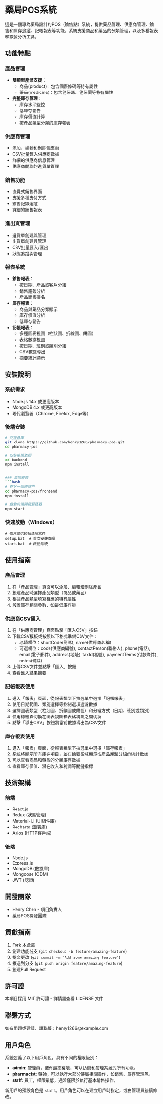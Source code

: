 # 藥局POS系統

這是一個專為藥局設計的POS（銷售點）系統，提供藥品管理、供應商管理、銷售和庫存追蹤、記帳報表等功能。系統支援商品和藥品的分類管理，以及多種報表和數據分析工具。

## 功能特點

### 產品管理
- **雙類型產品支援**：
  - 商品(product)：包含國際條碼等特有屬性
  - 藥品(medicine)：包含健保碼、健保價等特有屬性
- **完整庫存管理**：
  - 庫存水平監控
  - 低庫存警告
  - 庫存價值計算
  - 按產品類型分類的庫存報表

### 供應商管理
- 添加、編輯和刪除供應商
- CSV批量匯入供應商數據
- 詳細的供應商信息管理
- 供應商關聯的進貨單管理

### 銷售功能
- 直覺式銷售界面
- 支援多種支付方式
- 銷售記錄追蹤
- 詳細的銷售報表

### 進出貨管理
- 進貨單創建與管理
- 出貨單創建與管理
- CSV批量匯入/匯出
- 狀態追蹤與管理

### 報表系統
- **銷售報表**：
  - 按日期、產品或客戶分組
  - 銷售趨勢分析
  - 產品銷售排名
- **庫存報表**：
  - 商品與藥品分類顯示
  - 庫存價值分析
  - 低庫存警告
- **記帳報表**：
  - 多種圖表視圖（柱狀圖、折線圖、餅圖）
  - 表格數據視圖
  - 按日期、班別或類別分組
  - CSV數據導出
  - 摘要統計顯示

## 安裝說明

### 系統需求
- Node.js 14.x 或更高版本
- MongoDB 4.x 或更高版本
- 現代瀏覽器（Chrome, Firefox, Edge等）

### 後端安裝
```bash
# 克隆倉庫
git clone https://github.com/henry1266/pharmacy-pos.git
cd pharmacy-pos

# 安裝後端依賴
cd backend
npm install


### 前端安裝
```bash
# 在另一個終端中
cd pharmacy-pos/frontend
npm install

# 啟動前端開發服務器
npm start
```

### 快速啟動（Windows）
```
# 使用提供的批處理文件
setup.bat  # 首次安裝依賴
start.bat  # 啟動系統
```

## 使用指南

### 產品管理
1. 在「產品管理」頁面可以添加、編輯和刪除產品
2. 創建產品時選擇產品類型（商品或藥品）
3. 根據產品類型填寫相應的特有屬性
4. 設置庫存相關參數，如最低庫存量

### 供應商CSV匯入
1. 在「供應商管理」頁面點擊「匯入CSV」按鈕
2. 下載CSV模板或按照以下格式準備CSV文件：
   - 必填欄位：shortCode(簡碼), name(供應商名稱)
   - 可選欄位：code(供應商編號), contactPerson(聯絡人), phone(電話), email(電子郵件), address(地址), taxId(稅號), paymentTerms(付款條件), notes(備註)
3. 上傳CSV文件並點擊「匯入」按鈕
4. 查看匯入結果摘要

### 記帳報表使用
1. 進入「報表」頁面，從報表類型下拉選單中選擇「記帳報表」
2. 使用日期範圍、類別選擇等控制選項過濾數據
3. 選擇圖表類型（柱狀圖、折線圖或餅圖）和分組方式（日期、班別或類別）
4. 使用標籤頁切換在圖表視圖和表格視圖之間切換
5. 點擊「導出CSV」按鈕將當前數據導出為CSV文件

### 庫存報表使用
1. 進入「報表」頁面，從報表類型下拉選單中選擇「庫存報表」
2. 系統將顯示所有庫存項目，並在摘要區域顯示按產品類型分組的統計數據
3. 可以查看商品和藥品的分類庫存數據
4. 查看庫存價值、潛在收入和利潤等關鍵指標

## 技術架構

### 前端
- React.js
- Redux (狀態管理)
- Material-UI (UI組件庫)
- Recharts (圖表庫)
- Axios (HTTP客戶端)

### 後端
- Node.js
- Express.js
- MongoDB (數據庫)
- Mongoose (ODM)
- JWT (認證)

## 開發團隊

- Henry Chen - 項目負責人
- 藥局POS開發團隊

## 貢獻指南

1. Fork 本倉庫
2. 創建功能分支 (`git checkout -b feature/amazing-feature`)
3. 提交更改 (`git commit -m 'Add some amazing feature'`)
4. 推送到分支 (`git push origin feature/amazing-feature`)
5. 創建Pull Request

## 許可證

本項目採用 MIT 許可證 - 詳情請查看 LICENSE 文件

## 聯繫方式

如有問題或建議，請聯繫：henry1266@example.com



## 用戶角色

系統定義了以下用戶角色，具有不同的權限級別：

*   **admin**: 管理員，擁有最高權限，可以訪問和管理系統的所有功能。
*   **pharmacist**: 藥師，可以執行大部分藥局相關操作，如銷售、庫存管理等。
*   **staff**: 員工，權限最低，通常僅限於執行基本銷售操作。

新用戶的預設角色是 `staff`。用戶角色可以在建立用戶時指定，或由管理員後續修改。
